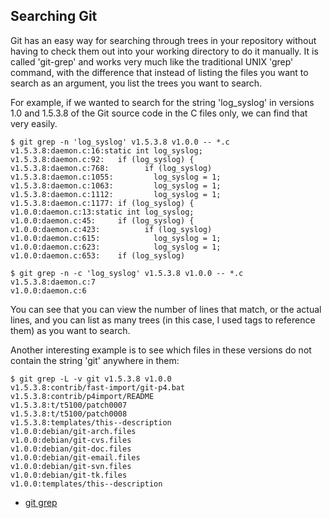<!--
SPDX-FileCopyrightText: 2008 Scott Chacon <schacon@gmail.com>

SPDX-License-Identifier: CC-BY-SA-3.0
-->

## Searching Git

Git has an easy way for searching through trees in your repository without having to check them out into your working directory to do it manually. It is called 'git-grep' and works very much like the traditional UNIX 'grep' command, with the difference that instead of listing the files you want to search as an argument, you list the trees you want to search.

For example, if we wanted to search for the string 'log_syslog' in versions 1.0 and 1.5.3.8 of the Git source code in the C files only, we can find that very easily.

```shell
$ git grep -n 'log_syslog' v1.5.3.8 v1.0.0 -- *.c
v1.5.3.8:daemon.c:16:static int log_syslog;
v1.5.3.8:daemon.c:92:   if (log_syslog) {
v1.5.3.8:daemon.c:768:        if (log_syslog)
v1.5.3.8:daemon.c:1055:         log_syslog = 1;
v1.5.3.8:daemon.c:1063:         log_syslog = 1;
v1.5.3.8:daemon.c:1112:         log_syslog = 1;
v1.5.3.8:daemon.c:1177: if (log_syslog) {
v1.0.0:daemon.c:13:static int log_syslog;
v1.0.0:daemon.c:45:     if (log_syslog) {
v1.0.0:daemon.c:423:          if (log_syslog)
v1.0.0:daemon.c:615:            log_syslog = 1;
v1.0.0:daemon.c:623:            log_syslog = 1;
v1.0.0:daemon.c:653:    if (log_syslog)

$ git grep -n -c 'log_syslog' v1.5.3.8 v1.0.0 -- *.c
v1.5.3.8:daemon.c:7
v1.0.0:daemon.c:6
```

You can see that you can view the number of lines that match, or the actual lines, and you can list as many trees (in this case, I used tags to reference them) as you want to search.

Another interesting example is to see which files in these versions do not contain the string 'git' anywhere in them:

```shell
$ git grep -L -v git v1.5.3.8 v1.0.0
v1.5.3.8:contrib/fast-import/git-p4.bat
v1.5.3.8:contrib/p4import/README
v1.5.3.8:t/t5100/patch0007
v1.5.3.8:t/t5100/patch0008
v1.5.3.8:templates/this--description
v1.0.0:debian/git-arch.files
v1.0.0:debian/git-cvs.files
v1.0.0:debian/git-doc.files
v1.0.0:debian/git-email.files
v1.0.0:debian/git-svn.files
v1.0.0:debian/git-tk.files
v1.0.0:templates/this--description
```

- [git grep](http://www.kernel.org/pub/software/scm/git/docs/git-grep.html)
